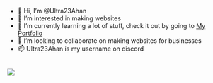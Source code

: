- 👋 Hi, I’m @Ultra23Ahan
- 👀 I’m interested in making websites
- 🌱 I’m currently learning a lot of stuff, check it out by going to [My Portfolio](https://)
- 💞️ I’m looking to collaborate on making websites for businesses
- 📫 Ultra23Ahan is my username on discord
<br />
<img src="https://skillicons.dev/icons?i=js,html,css,react,nextjs,apple,python,tailwind,figma,ts,vercel,vite&theme=dark&perline=6" align="center">
